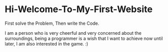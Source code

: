 # Hi-Welcome-To-My-First-Website

First solve the Problem, Then write the Code.

I am a person who is very cheerful and very concerned about the surroundings, 
being a programmer is a wish that I want to achieve now until later,
I am also interested in the game. :)
